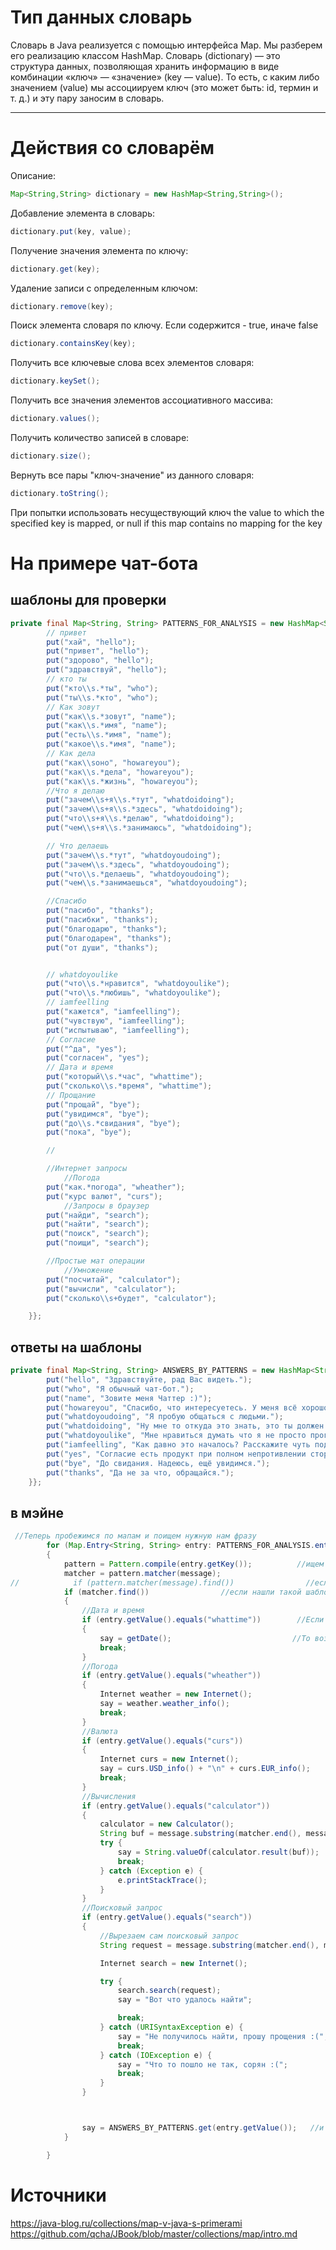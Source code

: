 # Тип данных словарь
Словарь в Java реализуется с помощью интерфейса Map. Мы разберем его реализацию классом HashMap. 
Словарь (dictionary) — это структура данных, позволяющая хранить информацию в виде комбинации «ключ» — «значение» (key — value). То есть, с каким либо значением (value) мы ассоциируем ключ (это может быть: id, термин и т. д.) и эту пару заносим в словарь.
***

# Действия со словарём
Описание:
```Java
Map<String,String> dictionary = new HashMap<String,String>();
```

Добавление элемента в словарь:
```Java
dictionary.put(key, value);
```
Получение значения элемента по ключу:
```Java
dictionary.get(key);
```
Удаление записи с определенным ключом:
```Java
dictionary.remove(key);
```
Поиск элемента словаря по ключу. Если содержится - true, иначе false
```Java
dictionary.containsKey(key);
```
Получить все ключевые слова всех элементов словаря:
```Java
dictionary.keySet();
```
Получить все значения элементов ассоциативного массива:
```Java
dictionary.values();
```
Получить количество записей в словаре:
```Java
dictionary.size();
```
Вернуть все пары "ключ-значение" из данного словаря:
```Java
dictionary.toString();
```

При попытки использовать несуществующий ключ the value to which the specified key is mapped, or null if this map contains no mapping for the key

# На примере чат-бота
## шаблоны для проверки
```Java
private final Map<String, String> PATTERNS_FOR_ANALYSIS = new HashMap<String, String>() {{  //Шаблоны для анализа
        // привет
        put("хай", "hello");
        put("привет", "hello");
        put("здорово", "hello");
        put("здравствуй", "hello");
        // кто ты
        put("кто\\s.*ты", "who");
        put("ты\\s.*кто", "who");
        // Как зовут
        put("как\\s.*зовут", "name");
        put("как\\s.*имя", "name");
        put("есть\\s.*имя", "name");
        put("какое\\s.*имя", "name");
        // Как дела
        put("как\\sоно", "howareyou");
        put("как\\s.*дела", "howareyou");
        put("как\\s.*жизнь", "howareyou");
        //Что я делаю
        put("зачем\\s+я\\s.*тут", "whatdoidoing");
        put("зачем\\s+я\\s.*здесь", "whatdoidoing");
        put("что\\s+я\\s.*делаю", "whatdoidoing");
        put("чем\\s+я\\s.*занимаюсь", "whatdoidoing");

        // Что делаешь
        put("зачем\\s.*тут", "whatdoyoudoing");
        put("зачем\\s.*здесь", "whatdoyoudoing");
        put("что\\s.*делаешь", "whatdoyoudoing");
        put("чем\\s.*занимаешься", "whatdoyoudoing");

        //Спасибо
        put("пасибо", "thanks");
        put("пасибки", "thanks");
        put("благодарю", "thanks");
        put("благодарен", "thanks");
        put("от души", "thanks");


        // whatdoyoulike
        put("что\\s.*нравится", "whatdoyoulike");
        put("что\\s.*любишь", "whatdoyoulike");
        // iamfeelling
        put("кажется", "iamfeelling");
        put("чувствую", "iamfeelling");
        put("испытываю", "iamfeelling");
        // Согласие
        put("^да", "yes");
        put("согласен", "yes");
        // Дата и время
        put("который\\s.*час", "whattime");
        put("сколько\\s.*время", "whattime");
        // Прощание
        put("прощай", "bye");
        put("увидимся", "bye");
        put("до\\s.*свидания", "bye");
        put("пока", "bye");

        //

        //Интернет запросы
            //Погода
        put("как.*погода", "wheather");
        put("курс валют", "curs");
            //Запросы в браузер
        put("найди", "search");
        put("найти", "search");
        put("поиск", "search");
        put("поищи", "search");

        //Простые мат операции
            //Умножение
        put("посчитай", "calculator");
        put("вычисли", "calculator");
        put("сколько\\s+будет", "calculator");

    }};
```

## ответы на шаблоны
```Java
private final Map<String, String> ANSWERS_BY_PATTERNS = new HashMap<String, String>() {{    //Ответы по ключам
        put("hello", "Здравствуйте, рад Вас видеть.");
        put("who", "Я обычный чат-бот.");
        put("name", "Зовите меня Чаттер :)");
        put("howareyou", "Спасибо, что интересуетесь. У меня всё хорошо.");
        put("whatdoyoudoing", "Я пробую общаться с людьми.");
        put("whatdoidoing", "Ну мне то откуда это знать, это ты должен спросить у себя самого.");
        put("whatdoyoulike", "Мне нравиться думать что я не просто программа.");
        put("iamfeelling", "Как давно это началось? Расскажите чуть подробнее.");
        put("yes", "Согласие есть продукт при полном непротивлении сторон.");
        put("bye", "До свидания. Надеюсь, ещё увидимся.");
        put("thanks", "Да не за что, обращайся.");
    }};
```
## в мэйне
```Java
 //Теперь пробежимся по мапам и поищем нужную нам фразу
        for (Map.Entry<String, String> entry: PATTERNS_FOR_ANALYSIS.entrySet())
        {
            pattern = Pattern.compile(entry.getKey());          //ищем нужный нам шаблон
            matcher = pattern.matcher(message);
//            if (pattern.matcher(message).find())                //если нашли такой шаблон
            if (matcher.find())                //если нашли такой шаблон
            {
                //Дата и время
                if (entry.getValue().equals("whattime"))        //Если запрос был на время
                {
                    say = getDate();                           //То возвращаем время
                    break;
                }
                //Погода
                if (entry.getValue().equals("wheather"))
                {
                    Internet weather = new Internet();
                    say = weather.weather_info();
                    break;
                }
                //Валюта
                if (entry.getValue().equals("curs"))
                {
                    Internet curs = new Internet();
                    say = curs.USD_info() + "\n" + curs.EUR_info();
                    break;
                }
                //Вычисления
                if (entry.getValue().equals("calculator"))
                {
                    calculator = new Calculator();
                    String buf = message.substring(matcher.end(), message.length());
                    try {
                        say = String.valueOf(calculator.result(buf));
                        break;
                    } catch (Exception e) {
                        e.printStackTrace();
                    }
                }
                //Поисковый запрос
                if (entry.getValue().equals("search"))
                {
                    //Вырезаем сам поисковый запрос
                    String request = message.substring(matcher.end(), message.length());

                    Internet search = new Internet();

                    try {
                        search.search(request);
                        say = "Вот что удалось найти";

                        break;
                    } catch (URISyntaxException e) {
                        say = "Не получилось найти, прошу прощения :(";
                        break;
                    } catch (IOException e) {
                        say = "Что то пошло не так, сорян :(";
                        break;
                    }
                }



                say = ANSWERS_BY_PATTERNS.get(entry.getValue());   //и обращаемся по найденному к ответам
            }

        }
```

# Источники
https://java-blog.ru/collections/map-v-java-s-primerami  
https://github.com/qcha/JBook/blob/master/collections/map/intro.md
